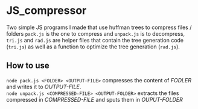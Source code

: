 # JS_compressor

Two simple JS programs I made that use huffman trees to compress files / folders `pack.js` is the one to compress and `unpack.js` is to decompress, `tri.js` and `rad.js` are helper files that contain the tree generation code (`tri.js`) as well as a function to optimize the tree generation (`rad.js`).

## How to use

`node pack.js <FOLDER> <OUTPUT-FILE>` compresses the content of *FODLER* and writes it to *OUTPUT-FILE*.<br>
`node unpack.js <COMPRESSED-FILE> <OUTPUT-FOLDER>` extracts the files compressed in *COMPRESSED-FILE* and sputs them in *OUPUT-FOLDER*
